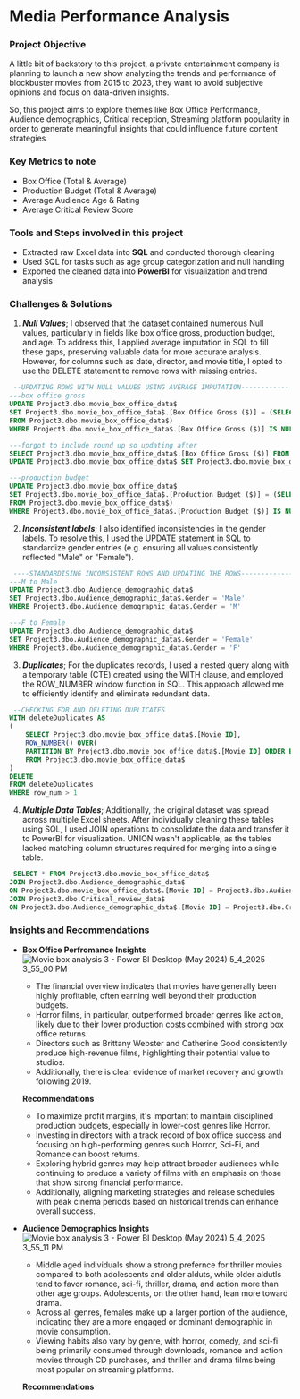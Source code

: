 # Media Performance Analysis
### Project Objective
A little bit of backstory to this project, a private entertainment company is planning to launch a new show analyzing the trends and performance of blockbuster movies from 2015 to 2023, they want to avoid subjective opinions and focus on data-driven insights.

So, this project aims to explore themes like Box Office Performance, Audience demographics, Critical reception, Streaming platform popularity in order to generate meaningful insights that could influence future content strategies
### Key Metrics to note
- Box Office (Total & Average)
- Production Budget (Total & Average)
- Average Audience Age & Rating
- Average Critical Review Score
### Tools and Steps involved in this project
- Extracted raw Excel data into **SQL** and conducted thorough cleaning
- Used SQL for tasks such as age group categorization and null handling
- Exported the cleaned data into **PowerBI** for visualization and trend analysis
### Challenges & Solutions
1. ***Null Values***; I observed that the dataset contained numerous Null values, particularly in fields like box office gross, production budget, and age. To address this, I applied average imputation in SQL to fill these gaps, preserving valuable data for more accurate analysis. However, for columns such as date, director, and movie title, I opted to use the DELETE statement to remove rows with missing entries.
```SQL
 --UPDATING ROWS WITH NULL VALUES USING AVERAGE IMPUTATION------------
---box office gross
UPDATE Project3.dbo.movie_box_office_data$
SET Project3.dbo.movie_box_office_data$.[Box Office Gross ($)] = (SELECT AVG(Project3.dbo.movie_box_office_data$.[Box Office Gross ($)]) AS [avg box ofice gross]
FROM Project3.dbo.movie_box_office_data$)
WHERE Project3.dbo.movie_box_office_data$.[Box Office Gross ($)] IS NULL

---forgot to include round up so updating after
SELECT Project3.dbo.movie_box_office_data$.[Box Office Gross ($)] FROM Project3.dbo.movie_box_office_data$
UPDATE Project3.dbo.movie_box_office_data$ SET Project3.dbo.movie_box_office_data$.[Box Office Gross ($)] = ROUND(Project3.dbo.movie_box_office_data$.[Box Office Gross ($)], 0)

---production budget
UPDATE Project3.dbo.movie_box_office_data$
SET Project3.dbo.movie_box_office_data$.[Production Budget ($)] = (SELECT ROUND (AVG(Project3.dbo.movie_box_office_data$.[Production Budget ($)]), 0) AS [avg production budget]
FROM Project3.dbo.movie_box_office_data$)
WHERE Project3.dbo.movie_box_office_data$.[Production Budget ($)] IS NULL
```

2. ***Inconsistent labels***; I also identified inconsistencies in the gender labels. To resolve this, I used the UPDATE statement in SQL to standardize gender entries (e.g. ensuring all values consistently reflected "Male" or "Female").
``` SQL
 ----STANDARDISING INCONSISTENT ROWS AND UPDATING THE ROWS------------- 
---M to Male
UPDATE Project3.dbo.Audience_demographic_data$
SET Project3.dbo.Audience_demographic_data$.Gender = 'Male'
WHERE Project3.dbo.Audience_demographic_data$.Gender = 'M'

---F to Female
UPDATE Project3.dbo.Audience_demographic_data$
SET Project3.dbo.Audience_demographic_data$.Gender = 'Female'
WHERE Project3.dbo.Audience_demographic_data$.Gender = 'F'
```

3. ***Duplicates***; For the duplicates records, I used a nested query along with a temporary table (CTE) created using the WITH clause, and employed the ROW_NUMBER window function in SQL. This approach allowed me to efficiently identify and eliminate redundant data.
```SQL
 --CHECKING FOR AND DELETING DUPLICATES
WITH deleteDuplicates AS
(
	SELECT Project3.dbo.movie_box_office_data$.[Movie ID],
	ROW_NUMBER() OVER(
	PARTITION BY Project3.dbo.movie_box_office_data$.[Movie ID] ORDER BY Project3.dbo.movie_box_office_data$.[Title]) AS row_num
	FROM Project3.dbo.movie_box_office_data$
)
DELETE
FROM deleteDuplicates
WHERE row_num > 1
```

4. ***Multiple Data Tables***; Additionally, the original dataset was spread across multiple Excel sheets. After individually cleaning these tables using SQL, I used JOIN operations to consolidate the data and transfer it to PowerBI for visualization. UNION wasn't applicable, as the tables lacked matching column structures required for merging into a single table.
```SQL
 SELECT * FROM Project3.dbo.movie_box_office_data$
JOIN Project3.dbo.Audience_demographic_data$
ON Project3.dbo.movie_box_office_data$.[Movie ID] = Project3.dbo.Audience_demographic_data$.[Movie ID]
JOIN Project3.dbo.Critical_review_data$
ON Project3.dbo.Audience_demographic_data$.[Movie ID] = Project3.dbo.Critical_review_data$.[Movie ID]
```
### Insights and Recommendations
- **Box Office Perfromance Insights**
![Movie box analysis 3 - Power BI Desktop (May 2024) 5_4_2025 3_55_00 PM](https://github.com/user-attachments/assets/b1b676ca-18af-410e-a7ba-3b32a8a21c51)

  - The financial overview indicates that movies have generally been highly profitable, often earning well beyond their production budgets.
  - Horror films, in particular, outperformed broader genres like action, likely due to their lower production costs combined with strong box office returns.
  - Directors such as Brittany Webster and Catherine Good consistently produce high-revenue films, highlighting their potential value to studios.
  - Additionally, there is clear evidence of market recovery and growth following 2019.
 
  **Recommendations**
  - To maximize profit margins, it's important to maintain disciplined production budgets, especially in lower-cost genres like Horror.
  - Investing in directors with a track record of box office success and focusing on high-performing genres such Horror, Sci-Fi, and Romance can boost returns.
  - Exploring hybrid genres may help attract broader audiences while continuing to produce a variety of films with an emphasis on those that show strong financial performance.
  - Additionally, aligning marketing strategies and release schedules with peak cinema periods based on historical trends can enhance overall success.

- **Audience Demographics Insights**
![Movie box analysis 3 - Power BI Desktop (May 2024) 5_4_2025 3_55_11 PM](https://github.com/user-attachments/assets/97dacd42-f34e-4a0f-bd7a-7a7d50c70ad2)

  - Middle aged individuals show a strong prefernce for thriller movies compared to both adolescents and older alduts, while older aldutls tend to favor romance, sci-fi, thriller, drama, and action more than other age groups. Adolescents, on the other hand, lean more toward drama.
  - Across all genres, females make up a larger portion of the audience, indicating they are a more engaged or dominant demographic in movie consumption.
  - Viewing habits also vary by genre, with horror, comedy, and sci-fi being primarily consumed through downloads, romance and action movies through CD purchases, and thriller and drama films being most popular on streaming platforms.

  **Recommendations**



